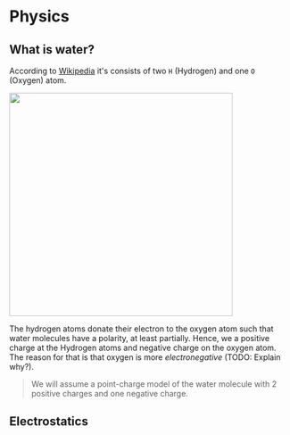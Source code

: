 # Physics

## What is water?

According to [Wikipedia](https://en.wikipedia.org/wiki/Water) it's consists of
two `H` (Hydrogen) and one `O` (Oxygen) atom.

<img
src="https://upload.wikimedia.org/wikipedia/commons/thumb/b/b7/H2O_2D_labelled.svg/1920px-H2O_2D_labelled.svg.png"
width="400" />

The hydrogen atoms donate their electron to the oxygen atom such that water
molecules have a polarity, at least partially. Hence, we a positive charge at
the Hydrogen atoms and negative charge on the oxygen atom. The reason for that
is that oxygen is more *electronegative* (TODO: Explain why?). 

> We will assume a point-charge model of the water molecule with 2 positive
charges and one negative charge.

## Electrostatics

## 





